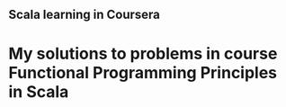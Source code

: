 ## Scala learning in Coursera
# My solutions to problems in course Functional Programming Principles in Scala
